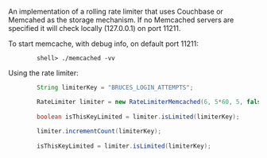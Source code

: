 An implementation of a rolling rate limiter that uses Couchbase or Memcahed as the storage mechanism.
If no Memcached servers are specified it will check locally (127.0.0.1) on port 11211.

To start memcache, with debug info, on default port 11211:

```
		shell> ./memcached -vv
```

Using the rate limiter:

```java
		String limiterKey = "BRUCES_LOGIN_ATTEMPTS";

		RateLimiter limiter = new RateLimiterMemcached(6, 5*60, 5, false);
		
		boolean isThisKeyLimited = limiter.isLimited(limiterKey);
		
		limiter.incrementCount(limiterKey);
		
		isThisKeyLimited = limiter.isLimited(limiterKey);
```

